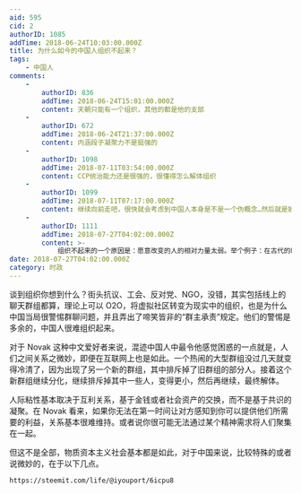 ```yaml
---
aid: 595
cid: 2
authorID: 1085
addTime: 2018-06-24T10:03:00.000Z
title: 为什么如今的中国人组织不起来？
tags:
    - 中国人
comments:
    -
        authorID: 836
        addTime: 2018-06-24T15:01:00.000Z
        content: 天朝只能有一个组织，其他的都是他的支部
    -
        authorID: 672
        addTime: 2018-06-24T21:37:00.000Z
        content: 内涵段子凝聚力不是挺强的
    -
        authorID: 1098
        addTime: 2018-07-11T03:54:00.000Z
        content: CCP统治能力还是很强的，很懂得怎么解体组织
    -
        authorID: 1099
        addTime: 2018-07-11T07:17:00.000Z
        content: 继续向前走吧，很快就会考虑到中国人本身是不是一个伪概念…然后就是姨学，233
    -
        authorID: 1111
        addTime: 2018-07-27T04:02:00.000Z
        content: >-
            组织不起来的一个原因是：愿意改变的人的相对力量太弱。举个例子：在古代的时候穷人活不下去造反，那100个穷人的力量是很可怕的，因为整个社会的生产力不高，你100个人造反我就要出100个人去镇压，现在有钱人不会造反，穷人造反，你拿什么造，菜刀？竹竿？100个拿菜刀的穷人，我只需要出动两个带枪的武警，就好了。原子化的社会，造反是不可能的，能够打倒强权的只有另一个强权，比中国更极端的中东，发生动乱的主导力量也从来不是普通人，依然是原来的某一方强权势力。所以指望百姓是不现实的，也是强人所难，现在唯一可行的是让他们内部斗起来，才有可能为中国带来较为宽松的环境，现实也的确如此，每次高层斗争，互联网都松绑了一点。。。
date: 2018-07-27T04:02:00.000Z
category: 时政
---
```


谈到组织你想到什么？街头抗议、工会、反对党、NGO，没错，其实包括线上的聊天群组都算，理论上可以 O2O，将虚拟社区转变为现实中的组织，也是为什么中国当局很警惕群聊问题，并且弄出了啼笑皆非的“群主承责”规定。他们的警惕是多余的，中国人很难组织起来。

对于 Novak 这种中文爱好者来说，混迹中国人中最令他感觉困惑的一点就是，人们之间关系之微妙，即便在互联网上也是如此。一个热闹的大型群组没过几天就变得冷清了，因为出现了另一个新的群组，其中排斥掉了旧群组的部分人。接着这个新群组继续分化，继续排斥掉其中一些人，变得更小，然后再继续，最终解体。

人际粘性基本取决于互利关系，基于金钱或者社会资产的交换，而不是基于共识的凝聚。在 Novak 看来，如果你无法在第一时间让对方感知到你可以提供他们所需要的利益，关系基本很难维持。或者说你很可能无法通过某个精神需求将人们聚集在一起。

但这不是全部，物质资本主义社会基本都是如此，对于中国来说，比较特殊的或者说微妙的，在于以下几点。

    https://steemit.com/life/@iyouport/6icpu8
